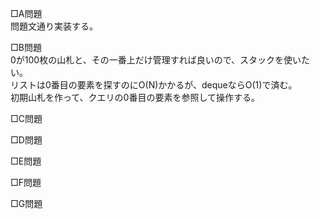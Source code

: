□A問題  
問題文通り実装する。

□B問題  
0が100枚の山札と、その一番上だけ管理すれば良いので、スタックを使いたい。  
リストは0番目の要素を探すのにO(N)かかるが、dequeならO(1)で済む。  
初期山札を作って、クエリの0番目の要素を参照して操作する。

□C問題  


□D問題  


□E問題  


□F問題  


□G問題  

